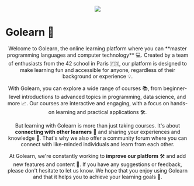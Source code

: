 <p align="center">
  <img src="https://media.discordapp.net/attachments/750386052555866243/1050348067800498176/image.png" />
</p>


# Golearn 🦑

<center>
Welcome to Golearn, the online learning platform where you can **master programming languages and computer technology** 💻. Created by a team of enthusiasts from the 42 school in Paris 🇫🇷, our platform is designed to make learning fun and accessible for anyone, regardless of their background or experience 💡.

With Golearn, you can explore a wide range of courses 📚, from beginner-level introductions to advanced topics in programming, data science, and more 📈. Our courses are interactive and engaging, with a focus on hands-on learning and practical applications 🛠️.

But learning with Golearn is more than just taking courses. It's about **connecting with other learners** 👥 and sharing your experiences and knowledge 💬. That's why we also offer a community forum where you can connect with like-minded individuals and learn from each other.

At Golearn, we're constantly working to **improve our platform** 🛠️ and add new features and content 📝. If you have any suggestions or feedback, please don't hesitate to let us know. We hope that you enjoy using Golearn and that it helps you to achieve your learning goals 💪.
</center>
